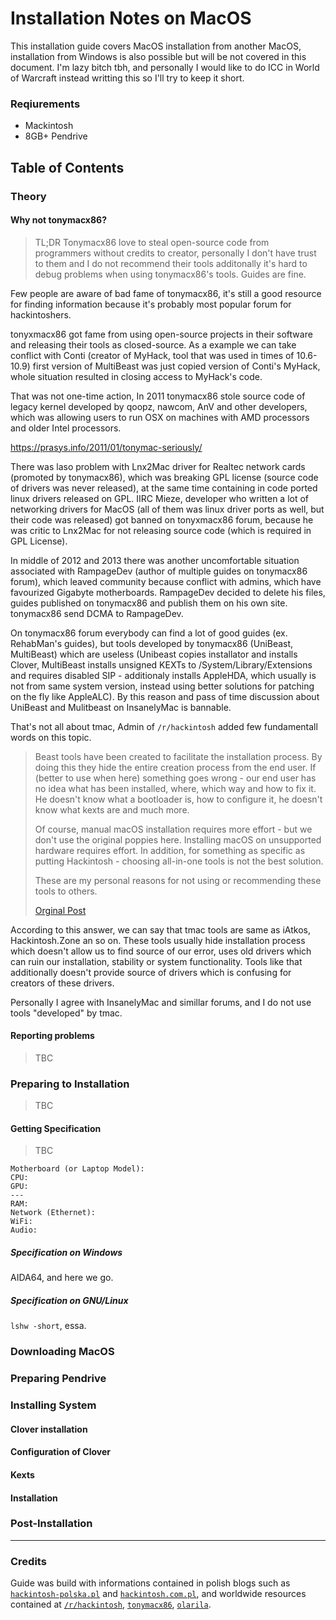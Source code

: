 # Installation Notes on MacOS

This installation guide covers MacOS installation from another MacOS, installation from Windows is also possible but will be not covered in this document. I'm lazy bitch tbh, and personally I would like to do ICC in World of Warcraft instead writting this so I'll try to keep it short.

### Reqiurements

- Mackintosh
- 8GB+ Pendrive

## Table of Contents

### Theory

#### Why not tonymacx86?

> TL;DR Tonymacx86 love to steal open-source code from programmers without credits to creator, personally I don't have trust to them and I do not recommend their tools additonally it's hard to debug problems when using tonymacx86's tools. Guides are fine.

Few people are aware of bad fame of tonymacx86, it's still a good resource for finding information because it's probably most popular forum for hackintoshers.

tonyxmacx86 got fame from using open-source projects in their software and releasing their tools as closed-source. As a example we can take conflict with Conti (creator of MyHack, tool that was used in times of 10.6-10.9) first version of MultiBeast was just copied version of Conti's MyHack, whole situation resulted in closing access to MyHack's code.

That was not one-time action, In 2011 tonymacx86 stole source code of legacy kernel developed by qoopz, nawcom, AnV and other developers, which was allowing users to run OSX on machines with AMD processors and older Intel processors.

https://prasys.info/2011/01/tonymac-seriously/

There was laso problem with Lnx2Mac driver for Realtec network cards (promoted by tonymacx86), which was breaking GPL license (source code of drivers was never released), at the same time containing in code ported linux drivers released on GPL. IIRC Mieze, developer who written a lot of networking drivers for MacOS (all of them was linux driver ports as well, but their code was released) got banned on tonyxmacx86 forum, because he was critic to Lnx2Mac for not releasing source code (which is required in GPL License).

In middle of 2012 and 2013 there was another uncomfortable situation associated with RampageDev (author of multiple guides on tonymacx86 forum), which leaved community because conflict with admins, which have favourized Gigabyte motherboards. RampageDev decided to delete his files, guides published on tonymacx86 and publish them on his own site. tonymacx86 send DCMA to RampageDev.

On tonymacx86 forum everybody can find a lot of good guides (ex. RehabMan's guides), but tools developed by tonymacx86 (UniBeast, MultiBeast) which are useless (Unibeast copies installator and installs Clover, MultiBeast installs unsigned KEXTs to /System/Library/Extensions and requires disabled SIP - additionaly installs AppleHDA, which usually is not from same system version, instead using better solutions for patching on the fly like AppleALC). By this reason and pass of time discussion about UniBeast and Mulitbeast on InsanelyMac is bannable.

That's not all about tmac, Admin of `/r/hackintosh` added few fundamentall words on this topic.

> Beast tools have been created to facilitate the installation process. By doing this they hide the entire creation process from the end user. If (better to use when here) something goes wrong - our end user has no idea what has been installed, where, which way and how to fix it. He doesn't know what a bootloader is, how to configure it, he doesn't know what kexts are and much more.
>
> Of course, manual macOS installation requires more effort - but we don't use the original poppies here. Installing macOS on unsupported hardware requires effort. In addition, for something as specific as putting Hackintosh - choosing all-in-one tools is not the best solution.
>
> These are my personal reasons for not using or recommending these tools to others.
>
> [Orginal Post](https://www.reddit.com/r/hackintosh/comments/6enbsf/differences_between_tonymac_insanelymac_others/dibm4pu)

According to this answer, we can say that tmac tools are same as iAtkos, Hackintosh.Zone an so on. These tools usually hide installation process which doesn't allow us to find source of our error, uses old drivers which can ruin our installation, stability or system functionality. Tools like that additionally doesn't provide source of drivers which is confusing for creators of these drivers.

Personally I agree with InsanelyMac and simillar forums, and I do not use tools "developed" by tmac.

#### Reporting problems

> TBC

### Preparing to Installation

> TBC

#### Getting Specification

> TBC

```
Motherboard (or Laptop Model):
CPU:
GPU:
---
RAM:
Network (Ethernet):
WiFi:
Audio:
```

##### Specification on Windows

AIDA64, and here we go.

##### Specification on GNU/Linux

`lshw -short`, essa.

### Downloading MacOS

### Preparing Pendrive

### Installing System

#### Clover installation

#### Configuration of Clover

#### Kexts

#### Installation

### Post-Installation

---

### **Credits**

Guide was build with informations contained in polish blogs such as [`hackintosh-polska.pl`]() and [`hackintosh.com.pl`](), and worldwide resources contained at [`/r/hackintosh`](), [`tonymacx86`](), [`olarila`]().
